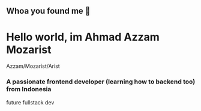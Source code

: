## Whoa you found me 👋
<h1>Hello world, im Ahmad Azzam Mozarist</h1>
Azzam/Mozarist/Arist

<h3>A passionate frontend developer (learning how to backend too) from Indonesia</h3>

future fullstack dev

